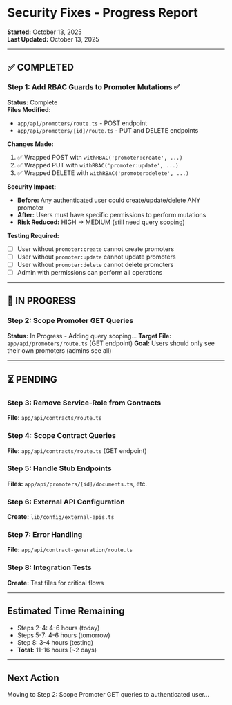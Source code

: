 # Security Fixes - Progress Report

**Started:** October 13, 2025  
**Last Updated:** October 13, 2025

---

## ✅ COMPLETED

### Step 1: Add RBAC Guards to Promoter Mutations ✅

**Status:** Complete  
**Files Modified:**
- `app/api/promoters/route.ts` - POST endpoint  
- `app/api/promoters/[id]/route.ts` - PUT and DELETE endpoints

**Changes Made:**
1. ✅ Wrapped POST with `withRBAC('promoter:create', ...)`
2. ✅ Wrapped PUT with `withRBAC('promoter:update', ...)`  
3. ✅ Wrapped DELETE with `withRBAC('promoter:delete', ...)`

**Security Impact:**
- **Before:** Any authenticated user could create/update/delete ANY promoter
- **After:** Users must have specific permissions to perform mutations
- **Risk Reduced:** HIGH → MEDIUM (still need query scoping)

**Testing Required:**
- [ ] User without `promoter:create` cannot create promoters
- [ ] User without `promoter:update` cannot update promoters
- [ ] User without `promoter:delete` cannot delete promoters
- [ ] Admin with permissions can perform all operations

---

## 🔄 IN PROGRESS

### Step 2: Scope Promoter GET Queries
**Status:** In Progress - Adding query scoping...
**Target File:** `app/api/promoters/route.ts` (GET endpoint)
**Goal:** Users should only see their own promoters (admins see all)

---

## ⏳ PENDING

### Step 3: Remove Service-Role from Contracts
**File:** `app/api/contracts/route.ts`

### Step 4: Scope Contract Queries
**File:** `app/api/contracts/route.ts` (GET endpoint)

### Step 5: Handle Stub Endpoints
**Files:** `app/api/promoters/[id]/documents.ts`, etc.

### Step 6: External API Configuration
**Create:** `lib/config/external-apis.ts`

### Step 7: Error Handling
**File:** `app/api/contract-generation/route.ts`

### Step 8: Integration Tests
**Create:** Test files for critical flows

---

## Estimated Time Remaining

- Steps 2-4: 4-6 hours (today)
- Steps 5-7: 4-6 hours (tomorrow)
- Step 8: 3-4 hours (testing)
- **Total:** 11-16 hours (~2 days)

---

## Next Action

Moving to Step 2: Scope Promoter GET queries to authenticated user...

